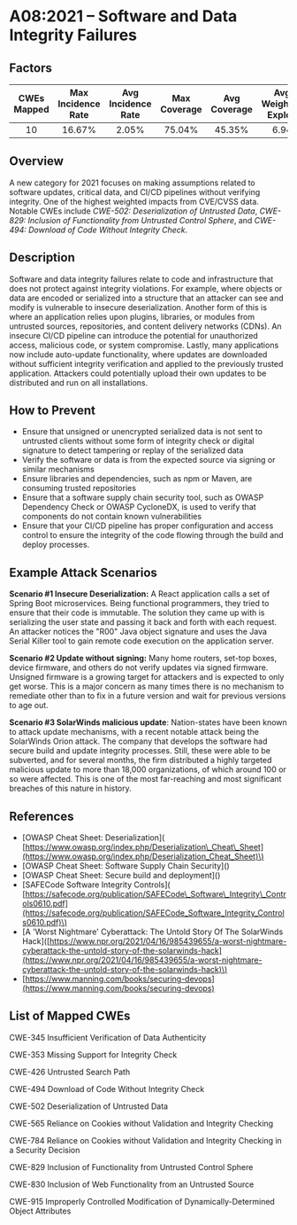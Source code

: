 # A08:2021 – Software and Data Integrity Failures

## Factors

| CWEs Mapped | Max Incidence Rate | Avg Incidence Rate | Max Coverage | Avg Coverage | Avg Weighted Exploit | Avg Weighted Impact | Total Occurrences | Total CVEs |
| :---: | :---: | :---: | :---: | :---: | :---: | :---: | :---: | :---: |
| 10 | 16.67% | 2.05% | 75.04% | 45.35% | 6.94 | 7.94 | 47,972 | 1,152 |

## Overview

A new category for 2021 focuses on making assumptions related to software updates, critical data, and CI/CD pipelines without verifying integrity. One of the highest weighted impacts from CVE/CVSS data. Notable CWEs include _CWE-502: Deserialization of Untrusted Data_, _CWE-829: Inclusion of Functionality from Untrusted Control Sphere_, and _CWE-494: Download of Code Without Integrity Check_.

## Description

Software and data integrity failures relate to code and infrastructure that does not protect against integrity violations. For example, where objects or data are encoded or serialized into a structure that an attacker can see and modify is vulnerable to insecure deserialization. Another form of this is where an application relies upon plugins, libraries, or modules from untrusted sources, repositories, and content delivery networks \(CDNs\). An insecure CI/CD pipeline can introduce the potential for unauthorized access, malicious code, or system compromise. Lastly, many applications now include auto-update functionality, where updates are downloaded without sufficient integrity verification and applied to the previously trusted application. Attackers could potentially upload their own updates to be distributed and run on all installations.

## How to Prevent

* Ensure that unsigned or unencrypted serialized data is not sent to untrusted clients without some form of integrity check or digital signature to detect tampering or replay of the serialized data
* Verify the software or data is from the expected source via signing or similar mechanisms
* Ensure libraries and dependencies, such as npm or Maven, are consuming trusted repositories
* Ensure that a software supply chain security tool, such as OWASP Dependency Check or OWASP CycloneDX, is used to verify that components do not contain known vulnerabilities
* Ensure that your CI/CD pipeline has proper configuration and access control to ensure the integrity of the code flowing through the build and deploy processes.

## Example Attack Scenarios

**Scenario \#1 Insecure Deserialization:** A React application calls a set of Spring Boot microservices. Being functional programmers, they tried to ensure that their code is immutable. The solution they came up with is serializing the user state and passing it back and forth with each request. An attacker notices the "R00" Java object signature and uses the Java Serial Killer tool to gain remote code execution on the application server.

**Scenario \#2 Update without signing:** Many home routers, set-top boxes, device firmware, and others do not verify updates via signed firmware. Unsigned firmware is a growing target for attackers and is expected to only get worse. This is a major concern as many times there is no mechanism to remediate other than to fix in a future version and wait for previous versions to age out.

**Scenario \#3 SolarWinds malicious update**: Nation-states have been known to attack update mechanisms, with a recent notable attack being the SolarWinds Orion attack. The company that develops the software had secure build and update integrity processes. Still, these were able to be subverted, and for several months, the firm distributed a highly targeted malicious update to more than 18,000 organizations, of which around 100 or so were affected. This is one of the most far-reaching and most significant breaches of this nature in history.

## References

* \[OWASP Cheat Sheet: Deserialization\]\( [https://www.owasp.org/index.php/Deserialization\_Cheat\_Sheet](https://www.owasp.org/index.php/Deserialization_Cheat_Sheet)\)
* \[OWASP Cheat Sheet: Software Supply Chain Security\]\(\)
* \[OWASP Cheat Sheet: Secure build and deployment\]\(\)
* \[SAFECode Software Integrity Controls\]\( [https://safecode.org/publication/SAFECode\_Software\_Integrity\_Controls0610.pdf](https://safecode.org/publication/SAFECode_Software_Integrity_Controls0610.pdf)\)
* \[A 'Worst Nightmare' Cyberattack: The Untold Story Of The SolarWinds Hack\]\([https://www.npr.org/2021/04/16/985439655/a-worst-nightmare-cyberattack-the-untold-story-of-the-solarwinds-hack](https://www.npr.org/2021/04/16/985439655/a-worst-nightmare-cyberattack-the-untold-story-of-the-solarwinds-hack)\)
* [https://www.manning.com/books/securing-devops](https://www.manning.com/books/securing-devops)

## List of Mapped CWEs

CWE-345 Insufficient Verification of Data Authenticity

CWE-353 Missing Support for Integrity Check

CWE-426 Untrusted Search Path

CWE-494 Download of Code Without Integrity Check

CWE-502 Deserialization of Untrusted Data

CWE-565 Reliance on Cookies without Validation and Integrity Checking

CWE-784 Reliance on Cookies without Validation and Integrity Checking in a Security Decision

CWE-829 Inclusion of Functionality from Untrusted Control Sphere

CWE-830 Inclusion of Web Functionality from an Untrusted Source

CWE-915 Improperly Controlled Modification of Dynamically-Determined Object Attributes

